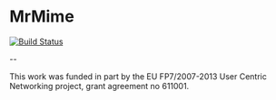 MrMime
======

[![Build Status](https://travis-ci.org/oklm-wsh/MrMime.svg)](https://travis-ci.org/oklm-wsh/MrMime)

--

This work was funded in part by the EU FP7/2007-2013 User Centric Networking project, grant agreement no 611001.
